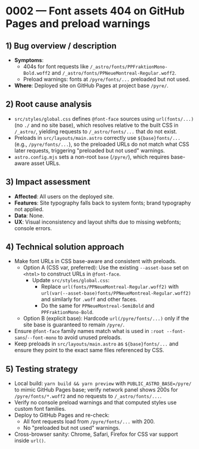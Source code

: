 # 0002 — Font assets 404 on GitHub Pages and preload warnings

## 1) Bug overview / description
- **Symptoms**:
  - 404s for font requests like `/_astro/fonts/PPFraktionMono-Bold.woff2` and `/_astro/fonts/PPNeueMontreal-Regular.woff2`.
  - Preload warnings: fonts at `/pyre/fonts/...` preloaded but not used.
- **Where**: Deployed site on GitHub Pages at project base `/pyre/`.

## 2) Root cause analysis
- `src/styles/global.css` defines `@font-face` sources using `url(fonts/...)` (no `./` and no site base), which resolves relative to the built CSS in `/_astro/`, yielding requests to `/_astro/fonts/...` that do not exist.
- Preloads in `src/layouts/main.astro` correctly use `${base}fonts/...` (e.g., `/pyre/fonts/...`), so the preloaded URLs do not match what CSS later requests, triggering "preloaded but not used" warnings.
- `astro.config.mjs` sets a non-root `base` (`/pyre/`), which requires base-aware asset URLs.

## 3) Impact assessment
- **Affected**: All users on the deployed site.
- **Features**: Site typography falls back to system fonts; brand typography not applied.
- **Data**: None.
- **UX**: Visual inconsistency and layout shifts due to missing webfonts; console errors.

## 4) Technical solution approach
- Make font URLs in CSS base-aware and consistent with preloads.
  - Option A (CSS var, preferred): Use the existing `--asset-base` set on `<html>` to construct URLs in `@font-face`.
    - Update `src/styles/global.css`:
      - Replace `url(fonts/PPNeueMontreal-Regular.woff2)` with `url(var(--asset-base)fonts/PPNeueMontreal-Regular.woff2)` and similarly for `.woff` and other faces.
      - Do the same for `PPNeueMontreal-SemiBold` and `PPFraktionMono-Bold`.
  - Option B (explicit base): Hardcode `url(/pyre/fonts/...)` only if the site base is guaranteed to remain `/pyre/`.
- Ensure `@font-face` family names match what is used in `:root --font-sans`/`--font-mono` to avoid unused preloads.
- Keep preloads in `src/layouts/main.astro` as `${base}fonts/...` and ensure they point to the exact same files referenced by CSS.

## 5) Testing strategy
- Local build: `yarn build && yarn preview` with `PUBLIC_ASTRO_BASE=/pyre/` to mimic GitHub Pages base; verify network panel shows 200s for `/pyre/fonts/*.woff2` and no requests to `/_astro/fonts/...`.
- Verify no console preload warnings and that computed styles use custom font families.
- Deploy to GitHub Pages and re-check:
  - All font requests load from `/pyre/fonts/...` with 200.
  - No "preloaded but not used" warnings.
- Cross-browser sanity: Chrome, Safari, Firefox for CSS var support inside `url()`.


